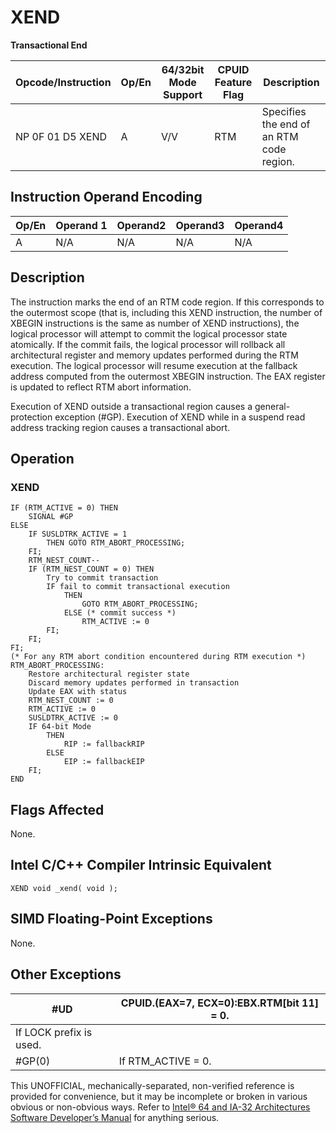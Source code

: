 # XEND

**Transactional End**

| Opcode/Instruction | Op/En | 64/32bit Mode Support | CPUID Feature Flag | Description                              |
| ------------------ | ----- | --------------------- | ------------------ | ---------------------------------------- |
| NP 0F 01 D5 XEND   | A     | V/V                   | RTM                | Specifies the end of an RTM code region. |

## Instruction Operand Encoding

| Op/En | Operand 1 | Operand2 | Operand3 | Operand4 |
| ----- | --------- | -------- | -------- | -------- |
| A     | N/A       | N/A      | N/A      | N/A      |

## Description

The instruction marks the end of an RTM code region. If this corresponds to the outermost scope (that is, including this XEND instruction, the number of XBEGIN instructions is the same as number of XEND instructions), the logical processor will attempt to commit the logical processor state atomically. If the commit fails, the logical processor will rollback all architectural register and memory updates performed during the RTM execution. The logical processor will resume execution at the fallback address computed from the outermost XBEGIN instruction. The EAX register is updated to reflect RTM abort information.

Execution of XEND outside a transactional region causes a general-protection exception (#​​​​GP). Execution of XEND while in a suspend read address tracking region causes a transactional abort.

## Operation

### XEND

```
IF (RTM_ACTIVE = 0) THEN
    SIGNAL #​​​​GP
ELSE
    IF SUSLDTRK_ACTIVE = 1
        THEN GOTO RTM_ABORT_PROCESSING;
    FI;
    RTM_NEST_COUNT--
    IF (RTM_NEST_COUNT = 0) THEN
        Try to commit transaction
        IF fail to commit transactional execution
            THEN
                GOTO RTM_ABORT_PROCESSING;
            ELSE (* commit success *)
                RTM_ACTIVE := 0
        FI;
    FI;
FI;
(* For any RTM abort condition encountered during RTM execution *)
RTM_ABORT_PROCESSING:
    Restore architectural register state
    Discard memory updates performed in transaction
    Update EAX with status
    RTM_NEST_COUNT := 0
    RTM_ACTIVE := 0
    SUSLDTRK_ACTIVE := 0
    IF 64-bit Mode
        THEN
            RIP := fallbackRIP
        ELSE
            EIP := fallbackEIP
    FI;
END

```

## Flags Affected

None.

## Intel C/C++ Compiler Intrinsic Equivalent

```
XEND void _xend( void );

```

## SIMD Floating-Point Exceptions

None.

## Other Exceptions

| #​​​UD                  | CPUID.(EAX=7, ECX=0):EBX.RTM[bit 11] = 0. |
| ----------------------- | ----------------------------------------- |
| If LOCK prefix is used. |
| \#​​​​GP(0)             | If RTM_ACTIVE = 0.                        |

This UNOFFICIAL, mechanically-separated, non-verified reference is provided for convenience, but it may be
incomplete or broken in various obvious or non-obvious
ways. Refer to [Intel® 64 and IA-32 Architectures Software Developer’s Manual](https://software.intel.com/en-us/download/intel-64-and-ia-32-architectures-sdm-combined-volumes-1-2a-2b-2c-2d-3a-3b-3c-3d-and-4) for anything serious.
